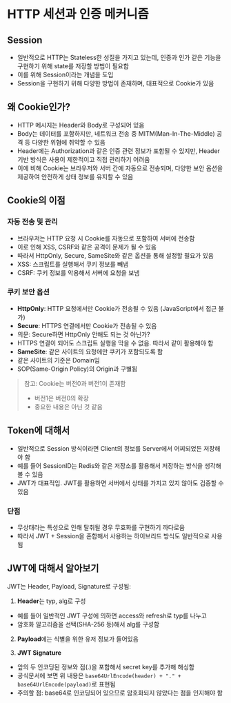 # HTTP 세션과 인증 메커니즘

## Session

- 일반적으로 HTTP는 Stateless한 성질을 가지고 있는데, 인증과 인가 같은 기능을 구현하기 위해 state를 저장할 방법이 필요함
- 이를 위해 Session이라는 개념을 도입
- Session을 구현하기 위해 다양한 방법이 존재하며, 대표적으로 Cookie가 있음

## 왜 Cookie인가?

- HTTP 메시지는 Header와 Body로 구성되어 있음
- Body는 데이터를 포함하지만, 네트워크 전송 중 MITM(Man-In-The-Middle) 공격 등 다양한 위협에 취약할 수 있음
- Header에는 Authorization과 같은 인증 관련 정보가 포함될 수 있지만, Header 기반 방식은 사용이 제한적이고 직접 관리하기 어려움
- 이에 비해 Cookie는 브라우저와 서버 간에 자동으로 전송되며, 다양한 보안 옵션을 제공하여 안전하게 상태 정보를 유지할 수 있음

## Cookie의 이점

### 자동 전송 및 관리

- 브라우저는 HTTP 요청 시 Cookie를 자동으로 포함하여 서버에 전송함
- 이로 인해 XSS, CSRF와 같은 공격이 문제가 될 수 있음
- 따라서 HttpOnly, Secure, SameSite와 같은 옵션을 통해 설정할 필요가 있음
- XSS: 스크립트를 실행해서 쿠키 정보를 빼냄
- CSRF: 쿠키 정보를 악용해서 서버에 요청을 보냄

### 쿠키 보안 옵션

- **HttpOnly**: HTTP 요청에서만 Cookie가 전송될 수 있음 (JavaScript에서 접근 불가)
- **Secure**: HTTPS 연결에서만 Cookie가 전송될 수 있음
- 의문: Secure하면 HttpOnly 안해도 되는 것 아닌가?
- HTTPS 연결이 되어도 스크립트 실행을 막을 수 없음. 따라서 같이 활용해야 함
- **SameSite**: 같은 사이트의 요청에만 쿠키가 포함되도록 함
- 같은 사이트의 기준은 Domain임
- SOP(Same-Origin Policy)의 Origin과 구별됨

> 참고: Cookie는 버전0과 버전1이 존재함
>
> - 버전1은 버전0의 확장
> - 중요한 내용은 아닌 것 같음

## Token에 대해서

- 일반적으로 Session 방식이라면 Client의 정보를 Server에서 어찌되었든 저장해야 함
- 예를 들어 SessionID는 Redis와 같은 저장소를 활용해서 저장하는 방식을 생각해볼 수 있음
- JWT가 대표적임. JWT를 활용하면 서버에서 상태를 가지고 있지 않아도 검증할 수 있음

### 단점

- 무상태라는 특성으로 인해 탈취될 경우 무효화를 구현하기 까다로움
- 따라서 JWT + Session을 혼합해서 사용하는 하이브리드 방식도 일반적으로 사용됨

## JWT에 대해서 알아보기

JWT는 Header, Payload, Signature로 구성됨:

1. **Header**는 typ, alg로 구성

- 예를 들어 일반적인 JWT 구성에 의하면 access와 refresh로 typ를 나누고
- 암호화 알고리즘을 선택(SHA-256 등)해서 alg를 구성함

2. **Payload**에는 식별을 위한 유저 정보가 들어있음

3. **JWT Signature**

- 앞의 두 인코딩된 정보와 점(.)을 포함해서 secret key를 추가해 해싱함
- 공식문서에 보면 위 내용은 `base64UrlEncode(header) + "." + base64UrlEncode(payload)`로 표현됨
- 주의할 점: base64로 인코딩되어 있으므로 암호화되지 않았다는 점을 인지해야 함
